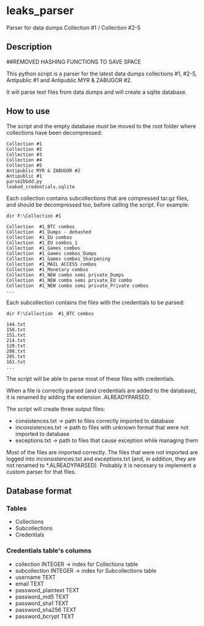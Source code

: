 # leaks_parser

Parser for data dumps Collection #1 / Collection #2-5

## Description

##REMOVED HASHING FUNCTIONS TO SAVE SPACE

This python script is a parser for the latest data dumps collections #1, #2-5, Antipublic #1 and Antipublic MYR & ZABUGOR #2.

It will parse text files from data dumps and will create a sqlite database.

## How to use

The script and the empty database must be moved to the root folder where collections have been decompressed:

```
Collection #1
Collection #2
Collection #3
Collection #4
Collection #5
Antipublic MYR & ZABUGOR #2
Antipublic #1
parse2bbdd.py
leaked_credentials.sqlite
```

Each collection contains subcollections that are compressed tar.gz files, and should be decompressed too, before calling the script. For example:

```
dir F:\Collection #1

Collection  #1_BTC combos
Collection  #1_Dumps - dehashed
Collection  #1_EU combos
Collection  #1_EU combos_1
Collection  #1_Games combos
Collection  #1_Games combos_Dumps
Collection  #1_Games combos_Sharpening
Collection  #1_MAIL ACCESS combos
Collection  #1_Monetary combos
Collection  #1_NEW combo semi private_Dumps
Collection  #1_NEW combo semi private_EU combo
Collection  #1_NEW combo semi private_Private combos
...
```

Each subcollection contains the files with the credentials to be parsed:

```
dir F:\Collection  #1_BTC combos

144.txt
158.txt
151.txt
214.txt
120.txt
208.txt
205.txt
161.txt
...
```

The script will be able to parse most of these files with credentials.

When a file is correctly parsed (and credentials are added to the database), it is renamed by adding the extension .ALREADYPARSED.

The script will create three output files:

- consistences.txt -> path to files correctly imported to database
- inconsistences.txt -> path to files with unknown format that were not imported to database
- exceptions.txt -> path to files that cause exception while managing them

Most of the files are imported correctly. The files that were not imported are logged into inconsistences.txt and exceptions.txt (and, in addition, they are not renamed to *.ALREADYPARSED). Probably it is necesary to implement a custom parser for that files.

## Database format

### Tables

  - Collections
  - Subcollections
  - Credentials

### Credentials table's columns

  - collection INTEGER   -> index for Collections table
  - subcollection INTEGER -> index for Subcollections table
  - username TEXT  
  - email TEXT
  - password_plaintext TEXT
  - password_md5 TEXT
  - password_sha1 TEXT
  - password_sha256 TEXT
  - password_bcrypt TEXT
  
  

